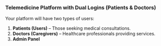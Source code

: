 ### **Telemedicine Platform with Dual Logins (Patients & Doctors)**

Your platform will have two types of users:

1. **Patients (Users)** – Those seeking medical consultations.
2. **Doctors (Caregivers)** – Healthcare professionals providing services.
3. **Admin Panel**
